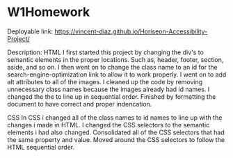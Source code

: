 # W1Homework

Deployable link: https://vincent-diaz.github.io/Horiseon-Accessibility-Project/

Description:
HTML
I first started this project by changing the div's to semantic elements in the proper locations. Such as, header, footer, section, aside, and so on.
I then went on to change the class name to an id for the search-engine-optimization link to allow it to work properly. I went on to add alt attributes to all of the images. I cleaned up the code by removing unnecessary class names because the images already had id names. I changed the the <h> to line up in sequential order. Finished by formatting the document to have correct and proper indencation.

CSS
In CSS i changed all of the class names to id names to line up with the changes i made in HTML. I changed the CSS selectors to the semantic elements i had also changed. Consolidated all of the CSS selectors that had the same property and value. Moved around the CSS selectors to follow the HTML sequential order.